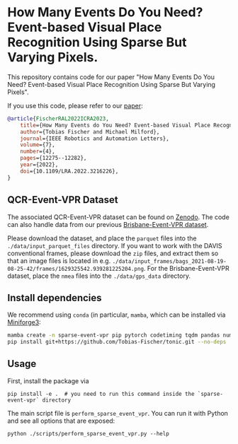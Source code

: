 # How Many Events Do You Need? Event-based Visual Place Recognition Using Sparse But Varying Pixels.

This repository contains code for our paper "How Many Events Do You Need? Event-based Visual Place Recognition Using Sparse But Varying Pixels".

If you use this code, please refer to our [paper](https://doi.org/10.1109/LRA.2022.3216226):
```bibtex
@article{FischerRAL2022ICRA2023,
    title={How Many Events do You Need? Event-based Visual Place Recognition Using Sparse But Varying Pixels},
    author={Tobias Fischer and Michael Milford},
    journal={IEEE Robotics and Automation Letters},
    volume={7},
    number={4},
    pages={12275--12282},
    year={2022},
    doi={10.1109/LRA.2022.3216226},
}
```

## QCR-Event-VPR Dataset
The associated QCR-Event-VPR dataset can be found on [Zenodo](https://zenodo.org/records/10494919). The code can also handle data from our previous [Brisbane-Event-VPR dataset](https://huggingface.co/datasets/TobiasRobotics/brisbane-event-vpr/tree/main).

Please download the dataset, and place the `parquet` files into the `./data/input_parquet_files` directory.
If you want to work with the DAVIS conventional frames, please download the `zip` files, and extract them so that an image files is located in e.g. `./data/input_frames/bags_2021-08-19-08-25-42/frames/1629325542.939281225204.png`.
For the Brisbane-Event-VPR dataset, place the `nmea` files into the `./data/gps_data` directory.

## Install dependencies
We recommend using `conda` (in particular, `mamba`, which can be installed via [Miniforge3](https://github.com/conda-forge/miniforge#miniforge3):
```bash
mamba create -n sparse-event-vpr pip pytorch codetiming tqdm pandas numpy scipy matplotlib seaborn numba pynmea2 opencv python-xxhash pillow scikit-image pypng h5py importrosbag pbr pyarrow fastparquet
pip install git+https://github.com/Tobias-Fischer/tonic.git --no-deps
```

## Usage
First, install the package via
```
pip install -e .  # you need to run this command inside the `sparse-event-vpr` directory
```

The main script file is `perform_sparse_event_vpr`. You can run it with Python and see all options that are exposed:
```
python ./scripts/perform_sparse_event_vpr.py --help
```
